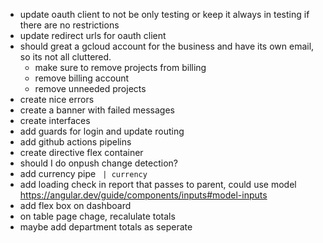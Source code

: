 - update oauth client to not be only testing or keep it always in testing if there are no restrictions
- update redirect urls for oauth client
- should great a gcloud account for the business and have its own email, so its not all cluttered.
  - make sure to remove projects from billing
  - remove billing account
  - remove unneeded projects
- create nice errors
 - create a banner with failed messages
- create interfaces
- add guards for login and update routing
- add github actions pipelins
- create directive flex container
- should I do onpush change detection?
- add currency pipe ` | currency`
- add loading check in report that passes to parent, could use model https://angular.dev/guide/components/inputs#model-inputs
- add flex box on dashboard
- on table page chage, recalulate totals
- maybe add department totals as seperate
